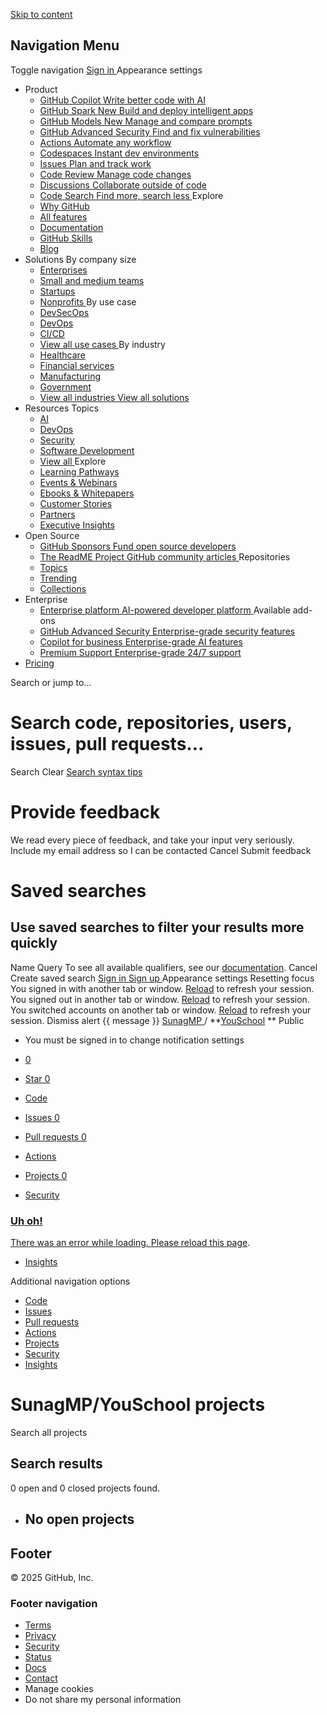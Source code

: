 [Skip to content](https://github.com/SunagMP/YouSchool/projects?query=is%3Aopen#start-of-content)
## Navigation Menu
Toggle navigation
[ ](https://github.com/)
[ Sign in ](https://github.com/login?return_to=https%3A%2F%2Fgithub.com%2FSunagMP%2FYouSchool%2Fprojects%3Fquery%3Dis%253Aopen)
Appearance settings
  * Product 
    * [ GitHub Copilot  Write better code with AI  ](https://github.com/features/copilot)
    * [ GitHub Spark  New  Build and deploy intelligent apps  ](https://github.com/features/spark)
    * [ GitHub Models  New  Manage and compare prompts  ](https://github.com/features/models)
    * [ GitHub Advanced Security  Find and fix vulnerabilities  ](https://github.com/security/advanced-security)
    * [ Actions  Automate any workflow  ](https://github.com/features/actions)
    * [ Codespaces  Instant dev environments  ](https://github.com/features/codespaces)
    * [ Issues  Plan and track work  ](https://github.com/features/issues)
    * [ Code Review  Manage code changes  ](https://github.com/features/code-review)
    * [ Discussions  Collaborate outside of code  ](https://github.com/features/discussions)
    * [ Code Search  Find more, search less  ](https://github.com/features/code-search)
Explore
    * [ Why GitHub ](https://github.com/why-github)
    * [ All features ](https://github.com/features)
    * [ Documentation ](https://docs.github.com)
    * [ GitHub Skills ](https://skills.github.com)
    * [ Blog ](https://github.blog)
  * Solutions 
By company size
    * [ Enterprises ](https://github.com/enterprise)
    * [ Small and medium teams ](https://github.com/team)
    * [ Startups ](https://github.com/enterprise/startups)
    * [ Nonprofits ](https://github.com/solutions/industry/nonprofits)
By use case
    * [ DevSecOps ](https://github.com/solutions/use-case/devsecops)
    * [ DevOps ](https://github.com/solutions/use-case/devops)
    * [ CI/CD ](https://github.com/solutions/use-case/ci-cd)
    * [ View all use cases ](https://github.com/solutions/use-case)
By industry
    * [ Healthcare ](https://github.com/solutions/industry/healthcare)
    * [ Financial services ](https://github.com/solutions/industry/financial-services)
    * [ Manufacturing ](https://github.com/solutions/industry/manufacturing)
    * [ Government ](https://github.com/solutions/industry/government)
    * [ View all industries ](https://github.com/solutions/industry)
[ View all solutions ](https://github.com/solutions)
  * Resources 
Topics
    * [ AI ](https://github.com/resources/articles/ai)
    * [ DevOps ](https://github.com/resources/articles/devops)
    * [ Security ](https://github.com/resources/articles/security)
    * [ Software Development ](https://github.com/resources/articles/software-development)
    * [ View all ](https://github.com/resources/articles)
Explore
    * [ Learning Pathways ](https://resources.github.com/learn/pathways)
    * [ Events & Webinars ](https://resources.github.com)
    * [ Ebooks & Whitepapers ](https://github.com/resources/whitepapers)
    * [ Customer Stories ](https://github.com/customer-stories)
    * [ Partners ](https://partner.github.com)
    * [ Executive Insights ](https://github.com/solutions/executive-insights)
  * Open Source 
    * [ GitHub Sponsors  Fund open source developers  ](https://github.com/sponsors)
    * [ The ReadME Project  GitHub community articles  ](https://github.com/readme)
Repositories
    * [ Topics ](https://github.com/topics)
    * [ Trending ](https://github.com/trending)
    * [ Collections ](https://github.com/collections)
  * Enterprise 
    * [ Enterprise platform  AI-powered developer platform  ](https://github.com/enterprise)
Available add-ons
    * [ GitHub Advanced Security  Enterprise-grade security features  ](https://github.com/security/advanced-security)
    * [ Copilot for business  Enterprise-grade AI features  ](https://github.com/features/copilot/copilot-business)
    * [ Premium Support  Enterprise-grade 24/7 support  ](https://github.com/premium-support)
  * [Pricing](https://github.com/pricing)


Search or jump to...
# Search code, repositories, users, issues, pull requests...
Search 
Clear
[Search syntax tips](https://docs.github.com/search-github/github-code-search/understanding-github-code-search-syntax)
#  Provide feedback 
We read every piece of feedback, and take your input very seriously.
Include my email address so I can be contacted
Cancel  Submit feedback 
#  Saved searches 
## Use saved searches to filter your results more quickly
Name
Query
To see all available qualifiers, see our [documentation](https://docs.github.com/search-github/github-code-search/understanding-github-code-search-syntax). 
Cancel  Create saved search 
[ Sign in ](https://github.com/login?return_to=https%3A%2F%2Fgithub.com%2FSunagMP%2FYouSchool%2Fprojects%3Fquery%3Dis%253Aopen)
[ Sign up ](https://github.com/signup?ref_cta=Sign+up&ref_loc=header+logged+out&ref_page=%2F%3Cuser-name%3E%2F%3Crepo-name%3E%2Frepos%2Fmemexes%2Findex&source=header-repo&source_repo=SunagMP%2FYouSchool)
Appearance settings
Resetting focus
You signed in with another tab or window. [Reload](https://github.com/SunagMP/YouSchool/projects?query=is%3Aopen) to refresh your session. You signed out in another tab or window. [Reload](https://github.com/SunagMP/YouSchool/projects?query=is%3Aopen) to refresh your session. You switched accounts on another tab or window. [Reload](https://github.com/SunagMP/YouSchool/projects?query=is%3Aopen) to refresh your session. Dismiss alert
{{ message }}
[ SunagMP ](https://github.com/SunagMP) / **[YouSchool](https://github.com/SunagMP/YouSchool) ** Public
  * [ ](https://github.com/login?return_to=%2FSunagMP%2FYouSchool) You must be signed in to change notification settings
  * [ 0 ](https://github.com/login?return_to=%2FSunagMP%2FYouSchool)
  * [ Star  0 ](https://github.com/login?return_to=%2FSunagMP%2FYouSchool)


  * [ Code ](https://github.com/SunagMP/YouSchool)
  * [ Issues 0 ](https://github.com/SunagMP/YouSchool/issues)
  * [ Pull requests 0 ](https://github.com/SunagMP/YouSchool/pulls)
  * [ Actions ](https://github.com/SunagMP/YouSchool/actions)
  * [ Projects 0 ](https://github.com/SunagMP/YouSchool/projects)
  * [ Security ](https://github.com/SunagMP/YouSchool/security)
[ ](https://github.com/SunagMP/YouSchool/security)
[ ](https://github.com/SunagMP/YouSchool/security)
[ ](https://github.com/SunagMP/YouSchool/security)
### [ Uh oh!  ](https://github.com/SunagMP/YouSchool/security)
[There was an error while loading. ](https://github.com/SunagMP/YouSchool/security)[Please reload this page](https://github.com/SunagMP/YouSchool/projects?query=is%3Aopen).
  * [ Insights ](https://github.com/SunagMP/YouSchool/pulse)


Additional navigation options
  * [ Code  ](https://github.com/SunagMP/YouSchool)
  * [ Issues  ](https://github.com/SunagMP/YouSchool/issues)
  * [ Pull requests  ](https://github.com/SunagMP/YouSchool/pulls)
  * [ Actions  ](https://github.com/SunagMP/YouSchool/actions)
  * [ Projects  ](https://github.com/SunagMP/YouSchool/projects)
  * [ Security  ](https://github.com/SunagMP/YouSchool/security)
  * [ Insights  ](https://github.com/SunagMP/YouSchool/pulse)


# SunagMP/YouSchool projects
Search all projects 
## Search results
0 open and 0 closed projects found. 
  * ##  No open projects 


## Footer
[ ](https://github.com) © 2025 GitHub, Inc. 
### Footer navigation
  * [Terms](https://docs.github.com/site-policy/github-terms/github-terms-of-service)
  * [Privacy](https://docs.github.com/site-policy/privacy-policies/github-privacy-statement)
  * [Security](https://github.com/security)
  * [Status](https://www.githubstatus.com/)
  * [Docs](https://docs.github.com/)
  * [Contact](https://support.github.com?tags=dotcom-footer)
  * Manage cookies 
  * Do not share my personal information 


